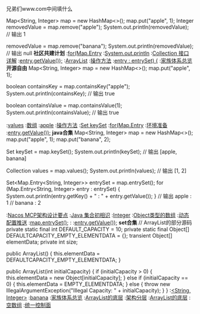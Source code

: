 兄弟们www.com中间填什么


Map<String, Integer> map = new HashMap<>();
map.put("apple", 1);
Integer removedValue = map.remove("apple");
System.out.println(removedValue);  // 输出 1

removedValue = map.remove("banana");
System.out.println(removedValue);  // 输出 null
<strong>社区共建计划</strong>
:[for(Map.Entry](https://rentry.org/7io4epiw)
:[System.out.println](https://pastebin.com/ys5w8MHn)
:[Collection 接口详解](https://pastebin.com/5XG8MAPa)
:[entry.getValue());](https://pastebin.com/nb4QSd2C)
:[ArrayList](https://pastebin.com/xLFA4jdy)
:[操作方法](https://pastebin.com/azs5LGVe)
:[entry : entrySet) {](https://pastebin.com/6AGLySVG)
:[家族体系总览](https://pastebin.com/d0yjuLGz)
<strong>开源自由</strong>
Map<String, Integer> map = new HashMap<>();
map.put("apple", 1);

boolean containsKey = map.containsKey("apple");
System.out.println(containsKey);  // 输出 true

boolean containsValue = map.containsValue(1);
System.out.println(containsValue);  // 输出 true

:[values](https://rentry.org/69p8m4x6)
:[数组](https://rentry.org/ve956gme)
:[apple](https://github.com/fbnhmkj/cokm)
:[操作方法](https://github.com/tiankongti21/tiankongti/issues/10)
:[Set<K> keySet](https://rentry.org/durwckiv)
:[for(Map.Entry](https://pastebin.com/BTL4T0Cg)
:[环境准备](https://rentry.org/eeko73qn)
:[entry.getValue());](https://rentry.org/cuuy6rem)
<strong>java合集</strong>
Map<String, Integer> map = new HashMap<>();
map.put("apple", 1);
map.put("banana", 2);

Set<String> keySet = map.keySet();
System.out.println(keySet);  // 输出 [apple, banana]

Collection<Integer> values = map.values();
System.out.println(values);  // 输出 [1, 2]

Set<Map.Entry<String, Integer>> entrySet = map.entrySet();
for (Map.Entry<String, Integer> entry : entrySet) {
    System.out.println(entry.getKey() + " : " + entry.getValue());
}
// 输出 apple : 1
//      banana : 2

:[Nacos MCP架构设计要点](https://rentry.org/yobbyxhd)
:[Java 集合初相识](https://pastebin.com/Kz8jKZUm)
:[Integer](https://rentry.org/m88o653b)
:[Object类型的数组](https://github.com/zsxjx)
:[动态配置推送](https://rentry.org/gaenupbo)
:[map.entrySet();](https://github.com/xgtdls/ckd)
:[<Integer>](https://rentry.org/2cs2qsky)
:[entry.getValue());](https://rentry.org/eciewfc5)
<strong>set合集</strong>
// ArrayList的部分源码
private static final int DEFAULT_CAPACITY = 10;
private static final Object[] DEFAULTCAPACITY_EMPTY_ELEMENTDATA = {};
transient Object[] elementData;
private int size;

public ArrayList() {
    this.elementData = DEFAULTCAPACITY_EMPTY_ELEMENTDATA;
}

public ArrayList(int initialCapacity) {
    if (initialCapacity > 0) {
        this.elementData = new Object[initialCapacity];
    } else if (initialCapacity == 0) {
        this.elementData = EMPTY_ELEMENTDATA;
    } else {
        throw new IllegalArgumentException("Illegal Capacity: " + initialCapacity);
    }
}
:[<String, Integer>](https://rentry.org/4mkrbebq)
:[banana](https://rentry.org/dzbmvoq2)
:[家族体系总览](https://pastebin.com/cwNxmHNZ)
:[ArrayList的底层](https://pastebin.com/AwpPA8wh)
:[架构分层](https://pastebin.com/L34UeJDH)
:[ArrayList的底层](https://pastebin.com/M575qMK4)
:[空数组](https://pastebin.com/fZ9RVTLj)
:[统一控制面](https://rentry.org/wudbfef6)
